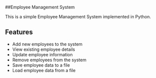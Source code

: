 ##Employee Management System

This is a simple Employee Management System implemented in Python.

## Features

- Add new employees to the system
- View existing employee details
- Update employee information
- Remove employees from the system
- Save employee data to a file
- Load employee data from a file
